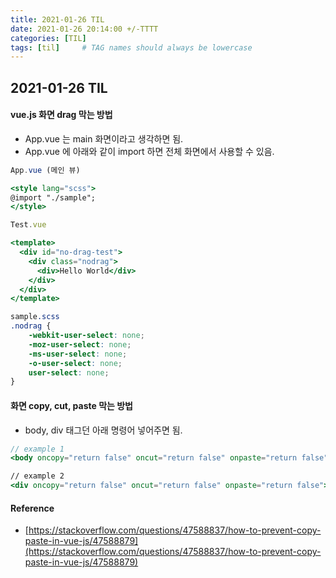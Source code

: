 ```yaml
---
title: 2021-01-26 TIL
date: 2021-01-26 20:14:00 +/-TTTT
categories: [TIL]
tags: [til]     # TAG names should always be lowercase
---
```

 
## 2021-01-26 TIL 

#### vue.js 화면 drag  막는 방법
- App.vue 는 main 화면이라고 생각하면 됨.
- App.vue 에 아래와 같이 import 하면 전체 화면에서 사용할 수 있음.

```jsx
App.vue (메인 뷰)

<style lang="scss">
@import "./sample";
</style>
```

```jsx
Test.vue

<template>
  <div id="no-drag-test">
    <div class="nodrag"> 
      <div>Hello World</div>
    </div>
  </div>
</template>
```

```scss
sample.scss
.nodrag {
    -webkit-user-select: none;  
    -moz-user-select: none;  
    -ms-user-select: none;  
    -o-user-select: none;  
    user-select: none;
}
```

#### 화면 copy, cut, paste 막는 방법
- body, div 태그던 아래 명령어 넣어주면 됨.
```jsx
// example 1
<body oncopy="return false" oncut="return false" onpaste="return false">

// example 2
<div oncopy="return false" oncut="return false" onpaste="return false">
```

#### Reference
- [https://stackoverflow.com/questions/47588837/how-to-prevent-copy-paste-in-vue-js/47588879](https://stackoverflow.com/questions/47588837/how-to-prevent-copy-paste-in-vue-js/47588879)